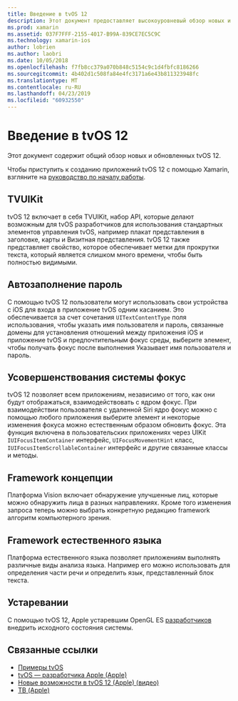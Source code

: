 ```yaml
---
title: Введение в tvOS 12
description: Этот документ предоставляет высокоуровневый обзор новых и обновленных функций в tvOS 12 какие Xamarin предварительной версии в настоящее время предоставляет привязки C#.
ms.prod: xamarin
ms.assetid: 037F7FFF-2155-4017-B99A-839CE7EC5C9C
ms.technology: xamarin-ios
author: lobrien
ms.author: laobri
ms.date: 10/05/2018
ms.openlocfilehash: f7fb8cc379a070b848c5154c9c1d4fbfc8186266
ms.sourcegitcommit: 4b402d1c508fa84e4fc3171a6e43b811323948fc
ms.translationtype: MT
ms.contentlocale: ru-RU
ms.lasthandoff: 04/23/2019
ms.locfileid: "60932550"
---
```

# <a name="introduction-to-tvos-12"></a>Введение в tvOS 12

Этот документ содержит общий обзор новых и обновленных tvOS 12.

Чтобы приступить к созданию приложений tvOS 12 с помощью Xamarin, взгляните на [руководство по началу работы](~/ios/platform/introduction-to-ios12/get-started.md).

## <a name="tvuikit"></a>TVUIKit

tvOS 12 включает в себя TVUIKit, набор API, которые делают возможным для tvOS разработчиков для использования стандартных элементов управления tvOS, например плакат представления в заголовке, карты и Визитная представления. tvOS 12 также представляет свойство, которое обеспечивает метки для прокрутки текста, который является слишком много времени, чтобы быть полностью видимыми.

## <a name="password-autofill"></a>Автозаполнение пароль

С помощью tvOS 12 пользователи могут использовать свои устройства с iOS для входа в приложение tvOS одним касанием. Это обеспечивается за счет сочетания `UITextContentType` поля использования, чтобы указать имя пользователя и пароль, связанные домены для установления отношений между приложения iOS и приложение tvOS и предпочтительным фокус среды, выберите элемент, чтобы получать фокус после выполнения Указывает имя пользователя и пароль.

## <a name="focus-engine-enhancements"></a>Усовершенствования системы фокус

tvOS 12 позволяет всем приложениям, независимо от того, как они будут отображаться, взаимодействовать с ядром фокус. При взаимодействии пользователя с удаленной Siri ядро фокус можно с помощью любого приложения выберите элемент и некоторые изменения фокуса можно естественным образом обновить фокус. Эта функция включена в пользовательских приложениях через UIKit `IUIFocusItemContainer` интерфейс, `UIFocusMovementHint` класс, `IUIFocusItemScrollableContainer` интерфейс и другие связанные классы и методы.

## <a name="vision-framework"></a>Framework концепции

Платформа Vision включает обнаружение улучшенные лиц, которые можно обнаружить лица в разных направлениях. Кроме того изменения запроса теперь можно выбрать конкретную редакцию framework алгоритм компьютерного зрения.

## <a name="natural-language-framework"></a>Framework естественного языка

Платформа естественного языка позволяет приложениям выполнять различные виды анализа языка. Например его можно использовать для определения части речи и определить язык, представленный блок текста.

## <a name="deprecations"></a>Устаревании

С помощью tvOS 12, Apple устаревшим OpenGL ES [разработчиков](https://developer.apple.com/tvos/whats-new/) внедрить исходного состояния системы.

## <a name="related-links"></a>Связанные ссылки

- [Примеры tvOS](https://developer.xamarin.com/samples/tvos/all/)
- [tvOS — разработчика Apple (Apple)](https://developer.apple.com/tvos/)
- [Новые возможности в tvOS 12 (Apple) (видео)](https://developer.apple.com/videos/play/wwdc2018/208/)
- [ТВ (Apple)](https://www.apple.com/tv/)